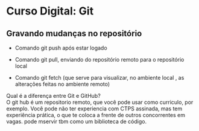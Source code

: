 # Curso Digital: Git

## Gravando mudanças no repositório

* Comando git push após estar logado 

* Comando git pull, enviando do repositório remoto para o repositório local

* Comando git fetch (que serve para visualizar, no ambiente local , as alterações feitas no ambiente remoto)

Qual é a diferença entre Git e GitHub? <br>
    O git hub é um repositorio remoto, que você pode usar como curriculo, por exemplo.
    Você pode não ter experiencia com CTPS  assinada, mas tem experiência prática, o que te coloca a frente de outros concorrentes em vagas.
    pode mservir tbm como um biblioteca de código.

